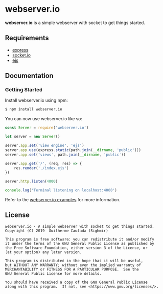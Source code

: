 # webserver.io #

**webserver.io** is a simple webserver with socket to get things started.

## Requirements
* [express](https://www.npmjs.com/package/express)
* [socket.io](https://www.npmjs.com/package/socket.io) 
* [ejs](https://www.npmjs.com/package/ejs)

## Documentation ##
### Getting Started

Install webserver.io using npm:

```bash
$ npm install webserver.io
```

You can now use webserver.io like so:

```js
const Server = require('webserver.io')

let server = new Server()

server.app.set('view engine', 'ejs')
server.app.use(express.static(path.join(__dirname, 'public')))
server.app.set('views', path.join(__dirname, 'public'))

server.app.get('/', (req, res) => {
    res.render('./index.ejs')
})

server.http.listen(4000)

console.log('Terminal listening on localhost:4000')
```

Refer to the [webserver.io examples](https://github.com/Sighmir/webserver.io/tree/master/example) for more information.  

## License ##
```
webserver.io - A simple webserver with socket to get things started.
Copyright (C) 2019  Guilherme Caulada (Sighmir)

This program is free software: you can redistribute it and/or modify
it under the terms of the GNU General Public License as published by
the Free Software Foundation, either version 3 of the License, or
(at your option) any later version.

This program is distributed in the hope that it will be useful,
but WITHOUT ANY WARRANTY; without even the implied warranty of
MERCHANTABILITY or FITNESS FOR A PARTICULAR PURPOSE.  See the
GNU General Public License for more details.

You should have received a copy of the GNU General Public License
along with this program.  If not, see <https://www.gnu.org/licenses/>.
```
